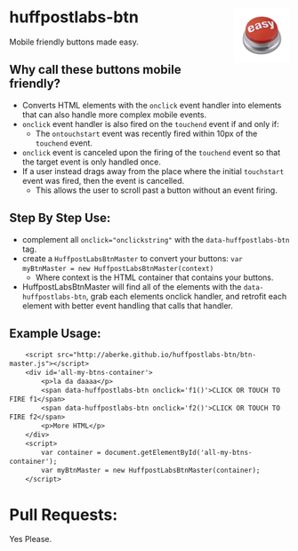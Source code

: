 <img width='100px' src="/images/easy-button.png"
 alt="easy button" align="right" />
huffpostlabs-btn
================

Mobile friendly buttons made easy.

Why call these buttons mobile friendly?
---
- Converts HTML elements with the ```onclick``` event handler into elements that can also handle more complex mobile events.
- ```onclick``` event handler is also fired on the ```touchend``` event if and only if:
	- The ```ontouchstart``` event was recently fired within 10px of the ```touchend``` event.
- ```onclick``` event is canceled upon the firing of the ```touchend``` event so that the target event is only handled once.
- If a user instead drags away from the place where the initial ```touchstart``` event was fired, then the event is cancelled.
	- This allows the user to scroll past a button without an event firing.

Step By Step Use:
---
- complement all ```onclick="onclickstring"``` with the ```data-huffpostlabs-btn``` tag.
- create a ```HuffpostLabsBtnMaster``` to convert your buttons: ```var myBtnMaster = new HuffpostLabsBtnMaster(context)``` 
	- Where context is the HTML container that contains your buttons.
- HuffpostLabsBtnMaster will find all of the elements with the ```data-huffpostlabs-btn```, grab each elements onclick handler, and retrofit each element with better event handling that calls that handler.

Example Usage:
---
```
	<script src="http://aberke.github.io/huffpostlabs-btn/btn-master.js"></script>
	<div id='all-my-btns-container'>
		<p>la da daaaa</p>
		<span data-huffpostlabs-btn onclick='f1()'>CLICK OR TOUCH TO FIRE f1</span>
		<span data-huffpostlabs-btn onclick='f2()'>CLICK OR TOUCH TO FIRE f2</span>
		<p>More HTML</p>
	</div>
	<script>
		var container = document.getElementById('all-my-btns-container');
		var myBtnMaster = new HuffpostLabsBtnMaster(container);
	</script>
```


Pull Requests:
===
Yes Please.


